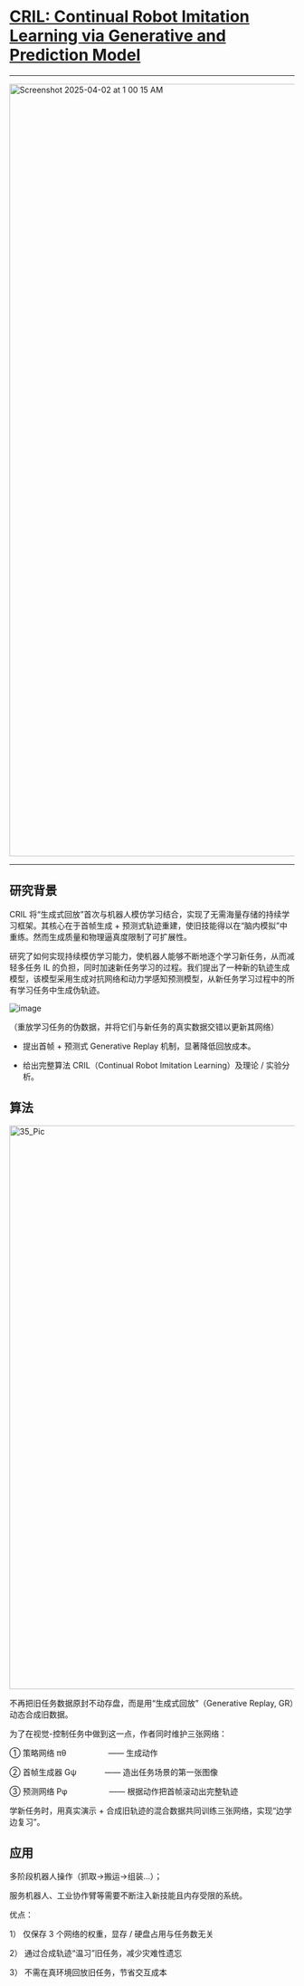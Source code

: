 
# [CRIL: Continual Robot Imitation Learning via Generative and Prediction Model](https://arxiv.org/abs/2106.09422)

----

<img width="1366" alt="Screenshot 2025-04-02 at 1 00 15 AM" src="https://github.com/user-attachments/assets/97975435-f491-4b0e-9880-d44e45a352b7" />

-----

## **研究背景**

CRIL 将“生成式回放”首次与机器人模仿学习结合，实现了无需海量存储的持续学习框架。其核心在于首帧生成 + 预测式轨迹重建，使旧技能得以在“脑内模拟”中重练。然而生成质量和物理逼真度限制了可扩展性。

研究了如何实现持续模仿学习能力，使机器人能够不断地逐个学习新任务，从而减轻多任务 IL 的负担，同时加速新任务学习的过程。我们提出了一种新的轨迹生成模型，该模型采用生成对抗网络和动力学感知预测模型，从新任务学习过程中的所有学习任务中生成伪轨迹。

![image](https://github.com/user-attachments/assets/64730abb-dc57-402e-9fb5-7b001b1d49dc)

（重放学习任务的伪数据，并将它们与新任务的真实数据交错以更新其网络）

- 提出首帧 + 预测式 Generative Replay 机制，显著降低回放成本。  

- 给出完整算法 CRIL（Continual Robot Imitation Learning）及理论 / 实验分析。
   
## 算法

<img width="997" alt="35_Pic" src="https://github.com/user-attachments/assets/ef38b5b8-0feb-48ce-a9d0-d7ea79ccdc90" />

不再把旧任务数据原封不动存盘，而是用“生成式回放”（Generative Replay, GR）动态合成旧数据。  

为了在视觉-控制任务中做到这一点，作者同时维护三张网络：  

① 策略网络 πθ      —— 生成动作  

② 首帧生成器 Gψ     —— 造出任务场景的第一张图像  

③ 预测网络 Pφ      —— 根据动作把首帧滚动出完整轨迹  

学新任务时，用真实演示 + 合成旧轨迹的混合数据共同训练三张网络，实现“边学边复习”。  

## 应用

多阶段机器人操作（抓取→搬运→组装…）；  

服务机器人、工业协作臂等需要不断注入新技能且内存受限的系统。  

优点：  

1） 仅保存 3 个网络的权重，显存 / 硬盘占用与任务数无关  

2） 通过合成轨迹“温习”旧任务，减少灾难性遗忘

3） 不需在真环境回放旧任务，节省交互成本



